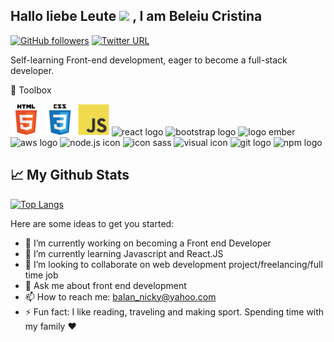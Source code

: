 ## Hallo liebe Leute  <img src="https://raw.githubusercontent.com/MartinHeinz/MartinHeinz/master/wave.gif" width="30px"> , I am Beleiu Cristina




[![GitHub followers](https://img.shields.io/github/followers/Nico-git85?style=social)](https://github.com/Nico-git85)
[![Twitter URL](https://img.shields.io/twitter/url?label=My%20Twitter&style=social&url=https%3A%2F%2Ftwitter.com%2FNicoletaBeleiu)](https://twitter.com/NicoletaBeleiu)


Self-learning Front-end development, eager to become a full-stack developer.


🧰 Toolbox

<img src="https://github.com/devicons/devicon/blob/master/icons/html5/html5-original-wordmark.svg" alt="html logo" width="50"  heigth="50" /> <img src="https://github.com/devicons/devicon/blob/master/icons/css3/css3-original-wordmark.svg" alt="CSS logo" width="50" heigth="50" />  <img src="https://github.com/devicons/devicon/blob/master/icons/javascript/javascript-original.svg" alt="Javascript tool icon" width="50" heigth="50" /> <img src="https://cdn.worldvectorlogo.com/logos/react-2.svg" alt="react logo" width="50" heigth="50" /> <img src="https://cdn.worldvectorlogo.com/logos/bootstrap-4.svg" alt="bootstrap logo" width="50" heigth="50" /> <img src="https://cdn.worldvectorlogo.com/logos/ember-tomster.svg" alt="logo ember" width="50" heigth="50" /> <img src="https://cdn.worldvectorlogo.com/logos/aws-logo.svg" alt="aws logo" width="50" heigth="50" /> <img src="https://cdn.worldvectorlogo.com/logos/nodejs-1.svg" alt="node.js icon" width="50" heigth="50" /> <img src="https://cdn.worldvectorlogo.com/logos/sass-1.svg" alt="icon sass" width="50" heith="50" /> <img src="https://cdn.worldvectorlogo.com/logos/visual-studio-code-1.svg" alt="visual icon" width="50" heigth="50" /> <img src="https://cdn.worldvectorlogo.com/logos/github-icon-1.svg" alt="git logo" width="50" heigth="50" /> <img src="https://cdn.worldvectorlogo.com/logos/npm.svg" alt="npm logo" width="50" heigth="50" />



## &#x1f4c8; My Github Stats 


[![Top Langs](https://github-readme-stats.vercel.app/api/top-langs/?username=Nico-git85&hide=java&theme=radical)](https://github.com/anuraghazra/github-readme-stats)


Here are some ideas to get you started:

- 🔭 I’m currently working on becoming a Front end Developer
- 🌱 I’m currently learning Javascript and React.JS
- 👯 I’m looking to collaborate on web development project/freelancing/full time job
- 💬 Ask me about front end development 
- 📫 How to reach me: balan_nicky@yahoo.com
- ⚡ Fun fact: I like reading, traveling and making sport. Spending time with my family ❤

